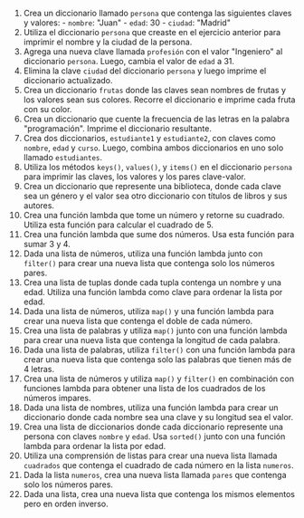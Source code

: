 1. Crea un diccionario llamado `persona` que contenga las siguientes claves y valores:
                 - `nombre`: "Juan"
                 -  `edad`: 30
                 - `ciudad`: "Madrid"
2. Utiliza el diccionario `persona` que creaste en el ejercicio anterior para imprimir el nombre y la ciudad de la persona.
3. Agrega una nueva clave llamada `profesión` con el valor "Ingeniero" al diccionario `persona`. Luego, cambia el valor de `edad` a 31.
4. Elimina la clave `ciudad` del diccionario `persona` y luego imprime el diccionario actualizado.
5. Crea un diccionario `frutas` donde las claves sean nombres de frutas y los valores sean sus colores. Recorre el diccionario e imprime cada fruta con su color.
6. Crea un diccionario que cuente la frecuencia de las letras en la palabra "programación". Imprime el diccionario resultante.
7. Crea dos diccionarios, `estudiante1` y `estudiante2`, con claves como `nombre`, `edad` y `curso`. Luego, combina ambos diccionarios en uno solo llamado `estudiantes`.
8. Utiliza los métodos `keys()`, `values()`, y `items()` en el diccionario `persona` para imprimir las claves, los valores y los pares clave-valor.
9. Crea un diccionario que represente una biblioteca, donde cada clave sea un género y el valor sea otro diccionario con títulos de libros y sus autores.
10. Crea una función lambda que tome un número y retorne su cuadrado. Utiliza esta función para calcular el cuadrado de 5.
11. Crea una función lambda que sume dos números. Usa esta función para sumar 3 y 4.
12. Dada una lista de números, utiliza una función lambda junto con `filter()` para crear una nueva lista que contenga solo los números pares.
13. Crea una lista de tuplas donde cada tupla contenga un nombre y una edad. Utiliza una función lambda como clave para ordenar la lista por edad.
14. Dada una lista de números, utiliza `map()` y una función lambda para crear una nueva lista que contenga el doble de cada número.
15. Crea una lista de palabras y utiliza `map()` junto con una función lambda para crear una nueva lista que contenga la longitud de cada palabra.
16. Dada una lista de palabras, utiliza `filter()` con una función lambda para crear una nueva lista que contenga solo las palabras que tienen más de 4 letras.
17. Crea una lista de números y utiliza `map()` y `filter()` en combinación con funciones lambda para obtener una lista de los cuadrados de los números impares.
18. Dada una lista de nombres, utiliza una función lambda para crear un diccionario donde cada nombre sea una clave y su longitud sea el valor.
19. Crea una lista de diccionarios donde cada diccionario represente una persona con claves `nombre` y `edad`. Usa `sorted()` junto con una función lambda para ordenar la lista por edad.
20. Utiliza una comprensión de listas para crear una nueva lista llamada `cuadrados` que contenga el cuadrado de cada número en la lista `numeros`.
21. Dada la lista `numeros`, crea una nueva lista llamada `pares` que contenga solo los números pares.
22. Dada una lista, crea una nueva lista que contenga los mismos elementos pero en orden inverso.
